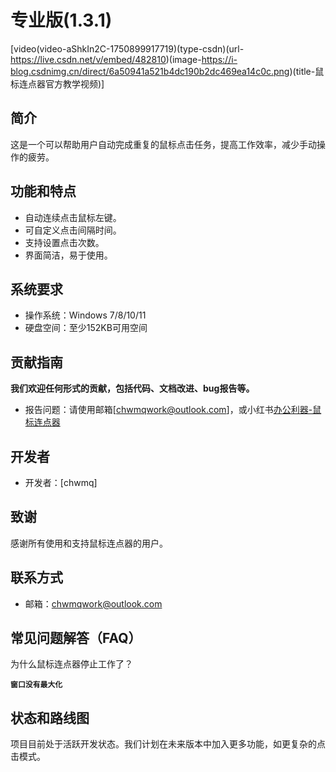 # **专业版(1.3.1)**

[video(video-aShkIn2C-1750899917719)(type-csdn)(url-https://live.csdn.net/v/embed/482810)(image-https://i-blog.csdnimg.cn/direct/6a50941a521b4dc190b2dc469ea14c0c.png)(title-鼠标连点器官方教学视频)]

## 简介
这是一个可以帮助用户自动完成重复的鼠标点击任务，提高工作效率，减少手动操作的疲劳。

## 功能和特点
- 自动连续点击鼠标左键。
- 可自定义点击间隔时间。
- 支持设置点击次数。
- 界面简洁，易于使用。

## 系统要求
- 操作系统：Windows 7/8/10/11
- 硬盘空间：至少152KB可用空间

## 贡献指南
**我们欢迎任何形式的贡献，包括代码、文档改进、bug报告等。**
- 报告问题：请使用邮箱[chwmqwork@outlook.com]，或小红书[办公利器-鼠标连点器](https://www.xiaohongshu.com/discovery/item/676fc7db000000001301b86e?source=webshare&xhsshare=pc_web&xsec_token=ABlv19iGUJn8gwjiTx0OuIObY3UmlduxF3ty-W-d6EmWs=&xsec_source=pc_share)

## 开发者
- 开发者：[chwmq]


## 致谢
感谢所有使用和支持鼠标连点器的用户。

## 联系方式
- 邮箱：chwmqwork@outlook.com

## 常见问题解答（FAQ）
为什么鼠标连点器停止工作了？

**`窗口没有最大化`**

## 状态和路线图
项目目前处于活跃开发状态。我们计划在未来版本中加入更多功能，如更复杂的点击模式。

